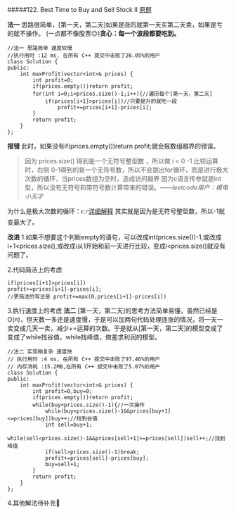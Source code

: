 #####122. Best Time to Buy and Sell Stock II   <a href="https://leetcode-cn.com/problems/best-time-to-buy-and-sell-stock-ii/"> 原题 </a>

**法一**
思路很简单，[第一天，第二天]如果是涨的就第一天买第二天卖，如果是亏的就不操作。
(一点都不像股票😑)**贪心：每一个波段都要吃到。**

    //法一 思路简单 速度较慢
    //执行用时 :12 ms, 在所有 C++ 提交中击败了26.05%的用户
    class Solution {
    public:
        int maxProfit(vector<int>& prices) {
            int profit=0;
            if(prices.empty())return profit;
            for(int i=0;i<prices.size()-1;i++){//遍历每个[第一天，第二天]
                if(prices[i+1]>prices[i])//只要是升的就吃一段   
                    profit+=prices[i+1]-prices[i];
            }
            return profit;
        }
    };


**报错**
此时，如果没有if(prices.empty())return profit;就会报数组越界的错误。
>因为 prices.size() 得到是一个无符号整型数 ，所以做 i < 0 -1 比较运算时，右侧 0-1得到的是一个无符号数，所以不会跳出for循环，而是进行极大次数的循环，当prices数组为空时，造成访问越界 因为c语言传参就是int 型，所以没有无符号和带符号数计算带来的错误。*——leetcode用户：模电小天才*

为什么是极大次数的循环：👉<a href="https://www.zhihu.com/question/322379893/answer/668427247">详细解释</a>
其实就是因为是无符号整型数，所以-1就变最大了。

**改进**
1.如果不想要这个判断empty的语句，可以改成int(prices.size())-1,或改成i+1<prices.size(),或改成i从1开始和前一天进行比较，变成i<prices.size()就没有问题了。

2.代码简洁上的考虑

    if(prices[i+1]>prices[i])
    profit+=prices[i+1]-prices[i];
    //更简洁的写法是 profit+=max(0,prices[i+1]-prices[i])

3.执行速度上的考虑
**法二**
[第一天，第二天]的思考方法简单易懂，虽然已经是O(n)，但天数一多还是速度慢，于是可以加两句代码处理连涨的情况，将一天一卖变成几天一卖，减少+=运算的次数。于是就从[第一天，第二天]的模型变成了变成了while找谷值，while找峰值，做差求利润的模型。

    //法二 实现稍复杂 速度快
    // 执行用时 :4 ms, 在所有 C++ 提交中击败了97.46%的用户
    // 内存消耗 :15.2MB,在所有 C++ 提交中击败了5.07%的用户
    class Solution {
    public:
        int maxProfit(vector<int>& prices) {
            int profit=0,buy=0;
            if(prices.empty())return profit;
            while(buy<prices.size()-1){//一次操作
                while(buy<prices.size()-1&&prices[buy+1]<=prices[buy])buy++;//找到谷值
                int sell=buy+1;
                while(sell<prices.size()-1&&prices[sell+1]>=prices[sell])sell++;//找到峰值
                if(sell>prices.size()-1)break;
                profit+=prices[sell]-prices[buy];
                buy=sell+1;
            }
            return profit;
        }
    };

4.其他解法待补充💨
